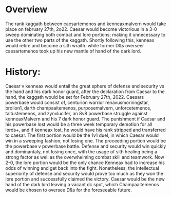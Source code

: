 # Overview
The rank kaggath between caesartemenos and kenneaxmalvern would take place on february 27th, 2o22.
Caesar would become victorious in a 3-0 sweep dominating both combat and lore portions; making it unnecessary to use the other two parts of the kaggath.
Shortly following this, kenneax would retire and become a sith wraith.
while former D&s overseer caesartemenos took up his new mantle of hand of the dark lord.

# History:
Caesar v kenneax would entail the great sphere of defense and security vs the hand and his dark honor guard, after the declaration from Caesar to the hand, the kaggath would be set for February 27th, 2022.
Caesars powerbase would consist of, centurion warrior renavusmorningstar, brolion1, darth champaaitemenos, purposemalvern, unforcetemenos, taitustemenos, and zynxlucifer, an 8v8 powerbase struggle against kenneaxMalvern and his 7 dark honor guard.
The punishment if Caesar and his powerbase lost would be a three week temporary demotion for all lords+, and if kenneax lost, he would have his rank stripped and transferred to caesar.
The first portion would be the 1v1 duel, in which Caesar would win in a sweeping fashion, not losing one.
The proceeding portion would be the powerbase v powerbase battle.
Defense and security would win quickly and dominantaly, not losing once, with the usage of sith healing being a strong factor as well as the overwhelming combat skill and teamwork.
Now 2-0, the lore portion would be the only chance Kenneax had to increase his odds of winning and get back into the fight.
Nonetheless, the intellectual superiority of defense and security would prove too much as they won the lore portion and successfully claimed the victory.
Caesar would be the new hand of the dark lord leaving a vacant dc spot, which Champaaitemenos would be chosen to oversee D&s for the foreseeable future.